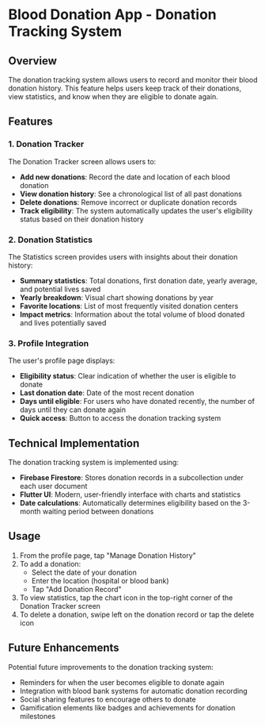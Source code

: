 # Blood Donation App - Donation Tracking System

## Overview

The donation tracking system allows users to record and monitor their blood donation history. This feature helps users keep track of their donations, view statistics, and know when they are eligible to donate again.

## Features

### 1. Donation Tracker

The Donation Tracker screen allows users to:

- **Add new donations**: Record the date and location of each blood donation
- **View donation history**: See a chronological list of all past donations
- **Delete donations**: Remove incorrect or duplicate donation records
- **Track eligibility**: The system automatically updates the user's eligibility status based on their donation history

### 2. Donation Statistics

The Statistics screen provides users with insights about their donation history:

- **Summary statistics**: Total donations, first donation date, yearly average, and potential lives saved
- **Yearly breakdown**: Visual chart showing donations by year
- **Favorite locations**: List of most frequently visited donation centers
- **Impact metrics**: Information about the total volume of blood donated and lives potentially saved

### 3. Profile Integration

The user's profile page displays:

- **Eligibility status**: Clear indication of whether the user is eligible to donate
- **Last donation date**: Date of the most recent donation
- **Days until eligible**: For users who have donated recently, the number of days until they can donate again
- **Quick access**: Button to access the donation tracking system

## Technical Implementation

The donation tracking system is implemented using:

- **Firebase Firestore**: Stores donation records in a subcollection under each user document
- **Flutter UI**: Modern, user-friendly interface with charts and statistics
- **Date calculations**: Automatically determines eligibility based on the 3-month waiting period between donations

## Usage

1. From the profile page, tap "Manage Donation History"
2. To add a donation:
   - Select the date of your donation
   - Enter the location (hospital or blood bank)
   - Tap "Add Donation Record"
3. To view statistics, tap the chart icon in the top-right corner of the Donation Tracker screen
4. To delete a donation, swipe left on the donation record or tap the delete icon

## Future Enhancements

Potential future improvements to the donation tracking system:

- Reminders for when the user becomes eligible to donate again
- Integration with blood bank systems for automatic donation recording
- Social sharing features to encourage others to donate
- Gamification elements like badges and achievements for donation milestones
